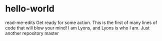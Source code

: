 # hello-world

read-me-edits
Get ready for some action. This is the first of many lines of code that will blow your mind!
I am Lyons, and Lyons is who I am. 
Just another repository
master
